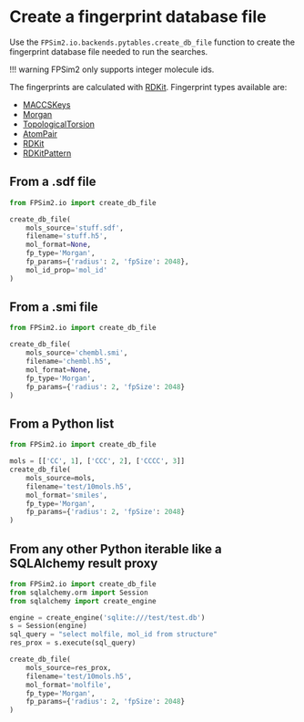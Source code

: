 # Create a fingerprint database file

Use the `FPSim2.io.backends.pytables.create_db_file` function to create the fingerprint database file needed to run the searches.

!!! warning
    FPSim2 only supports integer molecule ids.

The fingerprints are calculated with [RDKit](https://www.rdkit.org/). Fingerprint types available are:

- [MACCSKeys](https://www.rdkit.org/docs/source/rdkit.Chem.rdMolDescriptors.html#rdkit.Chem.rdMolDescriptors.GetMACCSKeysFingerprint)
- [Morgan](https://www.rdkit.org/docs/source/rdkit.Chem.rdFingerprintGenerator.html#rdkit.Chem.rdFingerprintGenerator.GetMorganGenerator)
- [TopologicalTorsion](https://www.rdkit.org/docs/source/rdkit.Chem.rdFingerprintGenerator.html#rdkit.Chem.rdFingerprintGenerator.GetTopologicalTorsionGenerator)
- [AtomPair](https://www.rdkit.org/docs/source/rdkit.Chem.rdFingerprintGenerator.html#rdkit.Chem.rdFingerprintGenerator.GetAtomPairGenerator)
- [RDKit](https://www.rdkit.org/docs/source/rdkit.Chem.rdFingerprintGenerator.html#rdkit.Chem.rdFingerprintGenerator.GetRDKitFPGenerator)
- [RDKitPattern](https://www.rdkit.org/docs/source/rdkit.Chem.rdmolops.html#rdkit.Chem.rdmolops.PatternFingerprint)

## From a .sdf file
```python
from FPSim2.io import create_db_file

create_db_file(
    mols_source='stuff.sdf',
    filename='stuff.h5',
    mol_format=None,
    fp_type='Morgan',
    fp_params={'radius': 2, 'fpSize': 2048},
    mol_id_prop='mol_id'
)
```

## From a .smi file
```python
from FPSim2.io import create_db_file

create_db_file(
    mols_source='chembl.smi',
    filename='chembl.h5',
    mol_format=None,
    fp_type='Morgan',
    fp_params={'radius': 2, 'fpSize': 2048}
)
```

## From a Python list
```python
from FPSim2.io import create_db_file

mols = [['CC', 1], ['CCC', 2], ['CCCC', 3]]
create_db_file(
    mols_source=mols,
    filename='test/10mols.h5',
    mol_format='smiles',
    fp_type='Morgan',
    fp_params={'radius': 2, 'fpSize': 2048}
)
```

## From any other Python iterable like a SQLAlchemy result proxy
```python
from FPSim2.io import create_db_file
from sqlalchemy.orm import Session
from sqlalchemy import create_engine

engine = create_engine('sqlite:///test/test.db')
s = Session(engine)
sql_query = "select molfile, mol_id from structure"
res_prox = s.execute(sql_query)

create_db_file(
    mols_source=res_prox,
    filename='test/10mols.h5',
    mol_format='molfile',
    fp_type='Morgan',
    fp_params={'radius': 2, 'fpSize': 2048}
)
```
